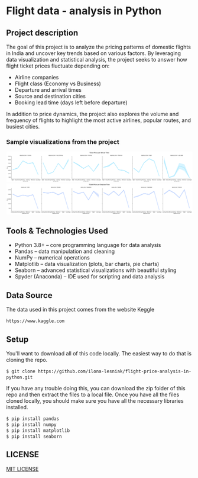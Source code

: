 # Flight data - analysis in Python

## Project description
The goal of this project is to analyze the pricing patterns of domestic flights in India and uncover key trends based on various factors. By leveraging data visualization and statistical analysis, the project seeks to answer how flight ticket prices fluctuate depending on:
* Airline companies
* Flight class (Economy vs Business)
* Departure and arrival times
* Source and destination cities
* Booking lead time (days left before departure)

In addition to price dynamics, the project also explores the volume and frequency of flights to highlight the most active airlines, popular routes, and busiest cities.

### Sample visualizations from the project
 <img src="https://github.com/ilona-lesniak/flight-price-analysis-in-python/blob/main/Screenshots/Plot_8.png" class="center">

 <img src="https://github.com/ilona-lesniak/flight-price-analysis-in-python/blob/main/Screenshots/Plot_9.png" class="center">
 
## Tools & Technologies Used

* Python 3.8+ – core programming language for data analysis
* Pandas – data manipulation and cleaning
* NumPy – numerical operations
* Matplotlib – data visualization (plots, bar charts, pie charts)
* Seaborn – advanced statistical visualizations with beautiful styling
* Spyder (Anaconda) – IDE used for scripting and data analysis
 
## Data Source
The data used in this project comes from the website Keggle
```
https://www.kaggle.com
```
## Setup
You'll want to download all of this code locally. The easiest way to do that is cloning the repo.
```
$ git clone https://github.com/ilona-lesniak/flight-price-analysis-in-python.git
```
If you have any trouble doing this, you can download the zip folder of this repo and then extract the files to a local file. Once you have all the files cloned locally, you should make sure you have all the necessary libraries installed.
```
$ pip install pandas 
$ pip install numpy 
$ pip install matplotlib
$ pip install seaborn
```
## LICENSE
[MIT LICENSE](./LICENSE)
